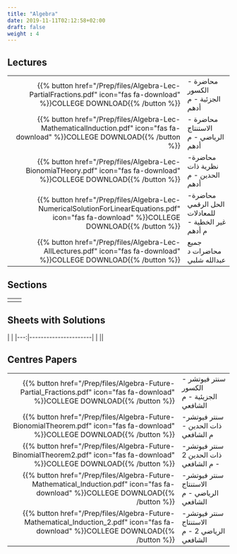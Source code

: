 ```yaml
---
title: "Algebra"
date: 2019-11-11T02:12:58+02:00
draft: false
weight : 4
---
```



## Lectures


|  | |
|---:|----------------------|
| {{% button href="/Prep/files/Algebra-Lec-PartialFractions.pdf" icon="fas fa-download" %}}COLLEGE DOWNLOAD{{% /button %}} | محاضرة - الكسور الجزئية - م أدهم |
| {{% button href="/Prep/files/Algebra-Lec-MathematicalInduction.pdf" icon="fas fa-download" %}}COLLEGE DOWNLOAD{{% /button %}} | محاضرة - الاستنتاج الرياضي - م أدهم|
| {{% button href="/Prep/files/Algebra-Lec-BionomiaTHeory.pdf" icon="fas fa-download" %}}COLLEGE DOWNLOAD{{% /button %}} |  محاضرة- نظرية ذات الحدين - م أدهم|
| {{% button href="/Prep/files/Algebra-Lec-NumericalSolutionForLinearEquations.pdf" icon="fas fa-download" %}}COLLEGE DOWNLOAD{{% /button %}} |  محاضرة- الحل الرقمي للمعادلات غير الخطية - م أدهم|
| {{% button href="/Prep/files/Algebra-Lec-AllLectures.pdf" icon="fas fa-download" %}}COLLEGE DOWNLOAD{{% /button %}} |  جميع محاضرات د عبدالله شلبي|


## Sections

|  | |
|---:|----------------------|
| || 

## Sheets with Solutions

  | |
|---:|----------------------|
| || 

## Centres Papers 

|  | |
|---:|----------------------|
| {{% button href="/Prep/files/Algebra-Future-Partial_Fractions.pdf" icon="fas fa-download" %}}COLLEGE DOWNLOAD{{% /button %}} | سنتر فيوتشر - الكسور الجزيئية - م الشافعي|
| {{% button href="/Prep/files/Algebra-Future-BionomialTheorem.pdf" icon="fas fa-download" %}}COLLEGE DOWNLOAD{{% /button %}} | سنتر فيوتشر- ذات الحدين - م الشافعي|
| {{% button href="/Prep/files/Algebra-Future-BinomialTheorem2.pdf" icon="fas fa-download" %}}COLLEGE DOWNLOAD{{% /button %}} | سنتر فيوتشر- ذات الحدين 2 - م الشافعي|
| {{% button href="/Prep/files/Algebra-Future-Mathematical_Induction.pdf" icon="fas fa-download" %}}COLLEGE DOWNLOAD{{% /button %}} | سنتر فيوتشر- الاستنتاج الرياضي - م الشافعي|
| {{% button href="/Prep/files/Algebra-Future-Mathematical_Induction_2.pdf" icon="fas fa-download" %}}COLLEGE DOWNLOAD{{% /button %}} | سنتر فيوتشر- الاستنتاج الرياضي  2 - م الشافعي|

